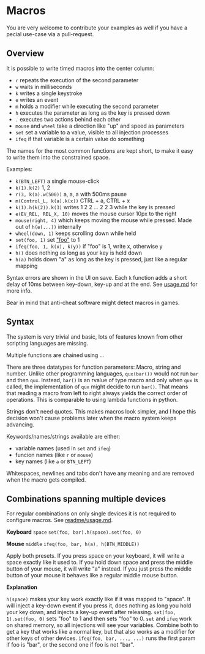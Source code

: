 # Macros

You are very welcome to contribute your examples as well if you have a 
pecial use-case via a pull-request.

## Overview

It is possible to write timed macros into the center column:
- `r` repeats the execution of the second parameter
- `w` waits in milliseconds
- `k` writes a single keystroke
- `e` writes an event
- `m` holds a modifier while executing the second parameter
- `h` executes the parameter as long as the key is pressed down
- `.` executes two actions behind each other
- `mouse` and `wheel` take a direction like "up" and speed as parameters
- `set` set a variable to a value, visible to all injection processes
- `ifeq` if that variable is a certain value do something

The names for the most common functions are kept short, to make it easy to
write them into the constrained space.

Examples:
- `k(BTN_LEFT)` a single mouse-click
- `k(1).k(2)` 1, 2
- `r(3, k(a).w(500))` a, a, a with 500ms pause
- `m(Control_L, k(a).k(x))` CTRL + a, CTRL + x
- `k(1).h(k(2)).k(3)` writes 1 2 2 ... 2 2 3 while the key is pressed
- `e(EV_REL, REL_X, 10)` moves the mouse cursor 10px to the right
- `mouse(right, 4)` which keeps moving the mouse while pressed.
  Made out of `h(e(...))` internally
- `wheel(down, 1)` keeps scrolling down while held
- `set(foo, 1)` set  ["foo"](https://en.wikipedia.org/wiki/Metasyntactic_variable) to 1
- `ifeq(foo, 1, k(x), k(y))` if "foo" is 1, write x, otherwise y
- `h()` does nothing as long as your key is held down
- `h(a)` holds down "a" as long as the key is pressed, just like a
  regular mapping

Syntax errors are shown in the UI on save. Each `k` function adds a short
delay of 10ms between key-down, key-up and at the end. See
[usage.md](usage.md#configuration-files) for more info.

Bear in mind that anti-cheat software might detect macros in games.

## Syntax

The system is very trivial and basic, lots of features known from other
scripting languages are missing.

Multiple functions are chained using `.`.

There are three datatypes for function parameters: Macro, string and number.
Unlike other programming languages, `qux(bar())` would not run `bar` and then
`qux`. Instead, `bar()` is an rvalue of type macro and only when `qux` is
called, the implementation of `qux` might decide to run `bar()`. That means
that reading a macro from left to right always yields the correct order of
operations. This is comparable to using lambda functions in python.

Strings don't need quotes. This makes macros look simpler, and I hope
this decision won't cause problems later when the macro system keeps advancing.

Keywords/names/strings available are either:
- variable names (used in `set` and `ifeq`)
- funcion names (like `r` or `mouse`)
- key names (like `a` or `BTN_LEFT`)

Whitespaces, newlines and tabs don't have any meaning and are removed
when the macro gets compiled.

## Combinations spanning multiple devices

For regular combinations on only single devices it is not required to
configure macros. See [readme/usage.md](usage.md#combinations).

**Keyboard** `space` `set(foo, bar).h(space).set(foo, 0)`

**Mouse** `middle` `ifeq(foo, bar, h(a), h(BTN_MIDDLE))`

Apply both presets. If you press space on your keyboard, it will write a
space exactly like it used to. If you hold down space and press the middle
button of your mouse, it will write "a" instead. If you just press the
middle button of your mouse it behaves like a regular middle mouse button.

**Explanation**

`h(space)` makes your key work exactly like if it was mapped to "space".
It will inject a key-down event if you press it, does nothing as long you
hold your key down, and injects a key-up event after releasing.
`set(foo, 1).set(foo, 0)` sets "foo" to 1 and then sets "foo" to 0.
`set` and `ifeq` work on shared memory, so all injections will see your
variables. Combine both to get a key that works like a normal key, but that also
works as a modifier for other keys of other devices. `ifeq(foo, bar, ..., ...)`
runs the first param if foo is "bar", or the second one if foo is not "bar".
